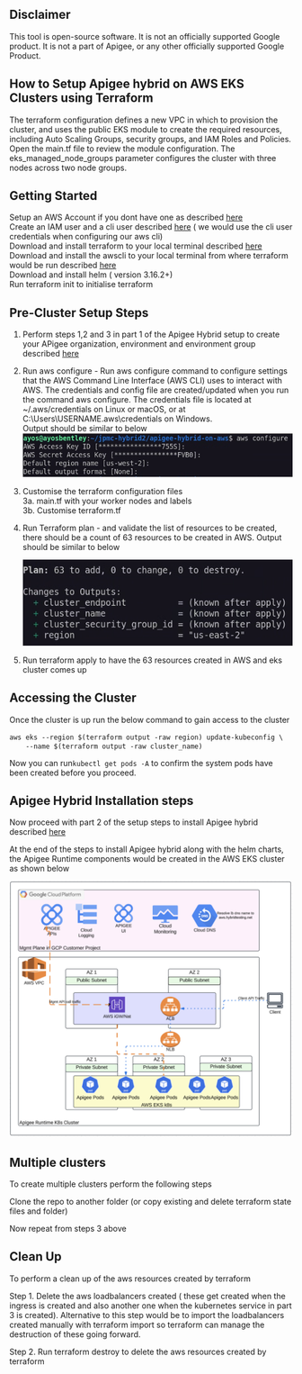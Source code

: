 ## Disclaimer
This tool is open-source software. It is not an officially supported Google product. It is not a part of Apigee, or any other officially supported Google Product.



## How to Setup Apigee hybrid on AWS EKS Clusters using Terraform 


The terraform configuration defines a new VPC in which to provision the cluster, and uses the public EKS module to create the required resources, including Auto Scaling Groups, security groups, and IAM Roles and Policies.
Open the main.tf file to review the module configuration. The eks_managed_node_groups parameter configures the cluster with three nodes across two node groups.  


## Getting Started

Setup an AWS Account if you dont have one as described [here](https://aws.amazon.com/free/?gclid=Cj0KCQiA4fi7BhC5ARIsAEV1YibM5aQfcEpKMPjPwUGl-JqNl6fp9-LoTxpHhH2RFh59MFc1_yETcCQaAmHGEALw_wcB&trk=c8882cbf-4c23-4e67-b098-09697e14ffd9&sc_channel=ps&ef_id=Cj0KCQiA4fi7BhC5ARIsAEV1YibM5aQfcEpKMPjPwUGl-JqNl6fp9-LoTxpHhH2RFh59MFc1_yETcCQaAmHGEALw_wcB:G:s&s_kwcid=AL!4422!3!453053794281!e!!g!!create%20aws%20account!10706954804!104359293503&all-free-tier.sort-by=item.additionalFields.SortRank&all-free-tier.sort-order=asc&awsf.Free%20Tier%20Types=*all&awsf.Free%20Tier%20Categories=*all)  
Create an IAM user and a cli user described [here](https://docs.aws.amazon.com/IAM/latest/UserGuide/id_users_create.html) ( we would use the cli user credentials when configuring our aws cli)  
Download and install terraform to your local terminal described [here](https://developer.hashicorp.com/terraform/install)  
Download and install the awscli to your local terminal from where terraform would be run described [here](https://docs.aws.amazon.com/cli/v1/userguide/cli-chap-install.html)  
Download and install helm  ( version 3.16.2+)  
Run terraform init to initialise terraform  


## Pre-Cluster Setup Steps  

1. Perform steps 1,2 and 3 in part 1 of the Apigee Hybrid setup to create your APigee organization, environment and environment group described [here](https://cloud.google.com/apigee/docs/hybrid/v1.12/precog-overview)  
2. Run aws configure - Run aws configure command to configure settings that the AWS Command Line Interface (AWS CLI) uses to interact with AWS. The credentials and config file are created/updated when you run the command aws configure. The credentials file is located at ~/.aws/credentials on Linux or macOS,  or at C:\Users\USERNAME\.aws\credentials on Windows.  
   Output should be similar to below  
   ![AWS Config](Images/aws-config.png)
   
3. Customise the terraform configuration files  
   3a. main.tf with your worker nodes and labels  
   3b. Customise terraform.tf  
   
4. Run Terraform plan - and validate the list of resources to be created, there should be a count of 63 resources to be created in AWS. Output should be similar to below  

   ![Terraform Plan](Images/tf-plan.png)  

   
5. Run terraform apply to have the 63 resources created in AWS and eks cluster comes up 

## Accessing the Cluster  
Once the cluster is up run the below command to gain access to the cluster  

```
aws eks --region $(terraform output -raw region) update-kubeconfig \
    --name $(terraform output -raw cluster_name)
```

Now you can run```kubectl get pods -A```
 to confirm the system pods have been created before you proceed.  
 

## Apigee Hybrid Installation steps  

Now proceed with part 2 of the setup steps to install Apigee hybrid described [here](https://cloud.google.com/apigee/docs/hybrid/v1.12/install-download-charts)   

At the end of the steps to install Apigee hybrid along with the helm charts, the Apigee Runtime components would be created in the AWS EKS cluster as shown below  

![Apigee Runtime in AWS](Images/aws-objects.png)






## Multiple clusters  

To create multiple clusters perform the following steps  

Clone the repo to another folder (or copy existing and delete terraform state files and folder)

Now repeat from steps 3 above  



## Clean Up  

To perform a clean up of the aws resources created by terraform

Step 1. Delete the aws loadbalancers created ( these get created when the ingress is created and also another one when the kubernetes service in part 3 is created). Alternative to this step would be to import the loadbalancers created manually with terraform import so terraform can manage the destruction of these going forward.  

Step 2. Run terraform destroy to delete the aws resources created by terraform  
